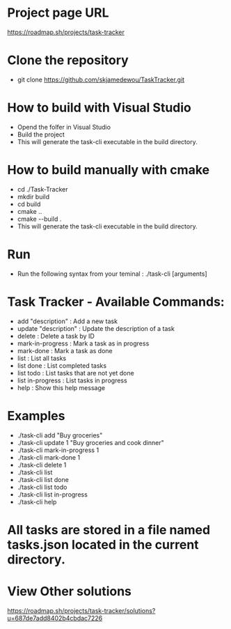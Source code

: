 # Project page URL
https://roadmap.sh/projects/task-tracker

# Clone the repository 
- git clone https://github.com/skjamedewou/TaskTracker.git

# How to build with Visual Studio 
- Opend the folfer in Visual Studio
- Build the project
- This will generate the task-cli executable in the build directory.

# How to build manually with cmake
- cd ./Task-Tracker
- mkdir build
- cd build
- cmake ..
- cmake --build .
- This will generate the task-cli executable in the build directory.

# Run
- Run the following syntax from your teminal : ./task-cli <command> [arguments]

# Task Tracker - Available Commands:
- add "description"           : Add a new task
- update <id> "description"   : Update the description of a task
- delete <id>                 : Delete a task by ID
- mark-in-progress <id>       : Mark a task as in progress
- mark-done <id>              : Mark a task as done
- list                        : List all tasks
- list done                   : List completed tasks
- list todo                   : List tasks that are not yet done
- list in-progress            : List tasks in progress
- help                        : Show this help message
  
# Examples 
- ./task-cli add "Buy groceries"
- ./task-cli update 1 "Buy groceries and cook dinner"
- ./task-cli mark-in-progress 1
- ./task-cli mark-done 1
- ./task-cli delete 1
- ./task-cli list
- ./task-cli list done
- ./task-cli list todo
- ./task-cli list in-progress
- ./task-cli help

# All tasks are stored in a file named tasks.json located in the current directory.

# View Other solutions 
https://roadmap.sh/projects/task-tracker/solutions?u=687de7add8402b4cbdac7226
